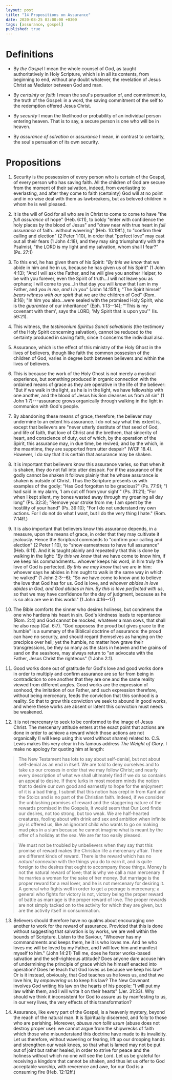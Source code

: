 ```yaml
---
layout: post
title: "14 Propositions on Assurance"
date: 2020-08-25 03:00:00 +0300
tags: [assurance, gospel]
published: true
---
```


# Definitions
- By _the Gospel_ I mean the whole counsel of God, as taught authoritatively in Holy Scripture,
   which is in all its contents, from beginning to end, without any doubt whatever, the
   revelation of Jesus Christ as Mediator between God and man.

- By _certainty_ or _faith_ I mean the soul's persuation of, and commitment to, the truth of the
   Gospel: in a word, the saving commitment of the self to the redemption offered Jesus Christ.

- By _security_ I mean the likelihood or probability of an individual person entering heaven.
   That is to say, a secure person is one who will be in heaven.

- By _assurance of salvation_ or _assurance_ I mean, in contrast to certainty, the soul's
   persuation of its own security.

# Propositions
1. Security is the possession of every person who is certain of the Gospel, of every person who has
   saving faith. All the children of God are secure from the moment of their salvation, indeed,
   from everlasting to everlasting, and after they come to faith (certainty) God will at no point
   and in no wise deal with them as lawbreakers, but as beloved children in whom he is well pleased.

2. It is the will of God for all who are in Christ to come to come to have "the _full assurance_ of
   hope" (Heb. 6:11), to boldy "enter with confidence the holy places by the blood of Jesus" and
   "draw near with true heart in _full assurance_ of faith...without wavering" (Heb. 10:19ff.), to
   "confirm their calling and election" (2 Peter 1:10), in order that "perfect love" may cast out all
   their fears (1 John 4:18), and they may sing triumphantly with the Psalmist, "the LORD is my
   light and my salvation, whom shall I fear?" (Ps. 27:1)

3. To this end, he has given them of his Spirit: "_By this we know_ that we abide in him and he in
   us, because he has given us of his Spirit" (1 John 4:13); "And I will ask the Father, and he will
   give you another Helper, to be with you forever, even the Spirit of truth...I will not leave you
   as orphans; I will come to you...In that day you will _know_ that I am in my Father, and _you in
   me, and I in you_" (John 14:15ff.); "The Spirit himself _bears witness with our spirit_ that we
   are the children of God" (Rom. 8:16); "In him you also...were sealed with the promised Holy
   Spirit, who is the _guarantee_ of our inheritance" (Eph. 1:13--14); "'This is my covenant with
   them', says the LORD, 'My Spirit that is upon you'" (Is. 59:21).

4. This witness, the _testimonium Spiritus Sancti salvationis_ (the testimony of the Holy Spirit
   concerning salvation), cannot be reduced to the certainty produced in saving faith, since it
   concerns the individual also.

5. Assurance, which is the effect of this ministry of the Holy Ghost in the lives of believers,
   though like faith the common possesion of the children of God, varies in degree both between
   believers and within the lives of believers.

6. This is because the work of the Holy Ghost is not merely a mystical experience, but something
   produced in organic connection with the ordained means of grace as they are operative in the life
   of the believer: "But if we walk in the light, as he is in the light, we have fellowship with one
   another, and the blood of Jesus his Son cleanses us from all sin" (1 John 1:7)---assurance grows
   organically through walking in the light in communion with God's people.

7. By abandoning these means of grace, therefore, the believer may undermine to an extent his
   assurance. I do not say what this extent is, except that believers are "never utterly destitute
   of that seed of God, and life of faith, that love of Christ and the brethren, that sincerity of
   heart, and conscience of duty, out of which, by the operation of the Spirit, this assurance may,
   in due time, be revived; and by the which, in the meantime, they are supported from utter
   despair" (WCF 18.4). However, I do say that it is certain that assurance may be shaken.

8. It is important that believers know this assurance varies, so that when it is shaken, they do not
   fall into utter despair. For if the assurance of the godly cannot be shaken it follows plainly
   that he whose assurance is shaken is outside of Christ. Thus the Scripture presents us with
   examples of the godly: "Has God forgotten to be gracious?" (Ps. 77:9); "I had said in my alarm,
   'I am cut off from your sight'" (Ps. 31:21); "For when I kept silent, my bones wasted away
   through my groaning all day long" (Ps. 32:3); "Remove your stroke from me; I am spent by the
   hostility of your hand" (Ps. 39:10); "For I do not understand my own actions. For I do not do
   what I want, but I do the very thing I hate." (Rom. 7:14ff.)

9. It is also important that believers know this assurance depends, in a measure, upon the means of
   grace, in order that they may cultivate it jealously. Hence the Scriptural commands to "confirm
   your calling and election" (2 Peter 1:10), to "show earnestness to have full assurance" (Heb.
   6:11). And it is taught plainly and repeatedly that this is done by walking in the light: "_By
   this we know_ that we have come to know him, if we keep his commandments...whoever keeps
   his word, in him truly the love of God is perfected. _By this we may know_ that we are in him:
   whoever says he abides in him ought to walk in the same way in which he walked" (1 John 2:3--6);
   "So we have come to know and to believe the love that God has for us. God is love, and _whoever
   abides in love abides in God, and God abides in him. By this is love perfected with us_, so that
   we may have confidence for the day of judgment, because as he is so also are we in this world." 
   (1 John 4:16--17)

10. The Bible comforts the sinner who desires holiness, but condmens the one who hardens his heart
   in sin. God's kindness leads to repentance (Rom. 2:4) and God cannot be mocked, whatever a man
   sows, that shall he also reap (Gal. 6:7). "God opposess the proud but gives grace to the humble"
   is a summary of the Biblical doctrine of assurance: the proud can have no security, and should
   regard themselves as hanging on the precipice over hell; yet the humble, no matter how grave
   their transgressions, be they so many as the stars in heaven and the grains of sand on the
   seashore, may always return to "an advocate with the Father, Jesus Christ the righteous" (1 John
   2:1).

11. Good works done out of gratitude for God's love and good works done in order to multiply and
   confirm assurance are so far from being in contradiction to one another that they are one and the
   same reality viewed from different angles. Good works are the expression of sonhood, the
   imitation of our Father, and such expression therefore, without being mercenary, feeds the
   conviction that this sonhood is a reality. So that to grow this conviction we seek to abound in
   good works, and where these works are absent or latent this conviction must needs be weakened.

12. It is not mercenary to seek to be conformed to the image of Jesus Christ. The mercenary attitude
   enters at the exact point that actions are done in order to achieve a reward which those actions
   are not organically (I will keep using this word without shame) related to. C.S. Lewis makes this
   very clear in his famous address _The Weight of Glory_. I make no apology for quoting him at
   length: 

> The New Testament has lots to say about self-denial, but not about self-denial as an end in
> itself. We are told to deny ourselves and to take up our crosses in order that we may follow
> Christ; and nearly every description of what we shall ultimately find if we do so contains an
> appeal to desire. If there lurks in most modern minds the notion that to desire our own good and
> earnestly to hope for the enjoyment of it is a bad thing, I submit that this notion has crept in
> from Kant and the Stoics and is no part of the Christian faith. Indeed, if we consider the
> unblushing promises of reward and the staggering nature of the rewards promised in the Gospels, it
> would seem that Our Lord finds our desires, not too strong, but too weak. We are half-hearted
> creatures, fooling about with drink and sex and ambition when infinite joy is offered us, like an
> ignorant child who wants to go on making mud pies in a slum because he cannot imagine what is
> meant by the offer of a holiday at the sea. We are far too easily pleased. 

> We must not be troubled by unbelievers when they say that this promise of reward makes the
> Christian life a mercenary affair. There are different kinds of reward. There is the reward which
> has no _natural connexion_ with the things you do to earn it, and is quite foreign to the desires
> that ought to accompany those things. Money is not the natural reward of love; that is why we call
> a man mercenary if he marries a woman for the sake of her money. But marriage is the proper reward
> for a real lover, and he is not mercenary for desiring it. A general who fights well in order to
> get a peerage is mercenary; a general who fights for victory is not, victory being the proper
> reward of battle as marriage is the proper reward of love. The proper rewards are not simply
> tacked on to the activity for which they are given, but are the activity itself in consummation. 

13. Believers should therefore have no qualms about encouraging one another to work for the reward
   of assurance. Provided that this is done without suggesting that salvation is by works, we are
   well within the bounds of Scripture. Listen to the Saviour, "Whoever has my commandments and
   keeps them, he it is who loves me. And he who loves me will be loved by my Father, and I will
   love him and manifest myself to him." (John 14:21) Tell me, does he foster works-based salvation
   and the self-righteous attitude? Does anyone dare accuse him of undermining the principle of
   grace which he himself enacted into operation? Does he teach that God loves us because we keep
   his law? Or is it instead, obviously, that God teaches us he loves us, and that we love him, by
   _empowering_ us to keep his law? The New Covenant involves God writing his law on the hearts of
   his people: "I will put my law within them, and I will write it on their hearts" (Jer. 31:33).
   Why should we think it inconsistent for God to assure us by manifesting to us, in our very lives,
   the very effects of this transformation?

14. Assurance, like every part of the Gospel, is a heavenly mystery, beyond the reach of the natural
   man. It is Spiritually discerned, and folly to those who are perishing. Moreover, _abusus non
   tollit usum_ (abuse does not destroy proper use): we cannot argue from the shipwrecks of faith
   which those who misunderstand this doctrine have made to its invalidity. Let us therefore,
   without wavering or fearing, lift up our drooping hands and strengthen our weak knees, so that
   what is lamed may not be put out of joint but rather healed, in order to strive for peace and the
   holiness without which no one will see the Lord. Let us be grateful for receiving a kingdom that
   cannot be shaken, and thus let us offer to God acceptable worship, with reverence and awe, for
   our God is a consuming fire (Heb. 12:12ff.)
